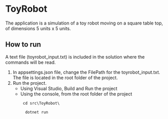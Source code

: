 # ToyRobot

The application is a simulation of a toy robot moving on a square table top, of dimensions 5 units x 5 units.

## How to run

A text file (toyrobot_input.txt) is included in the solution where the commands will be read.

1. In appsettings.json file, change the FilePath for the toyrobot_input.txt. The file is located in the root folder of the project.
2. Run the project. 
    * Using Visual Studio, Build and Run the project
    * Using the console, from the root folder of the project 
       ```
        cd src\ToyRobot\
       ```
       ```
         dotnet run
       ```
